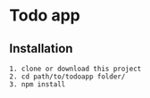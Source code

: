 # Todo app

## Installation

```
1. clone or download this project
2. cd path/to/todoapp folder/
3. npm install
```
